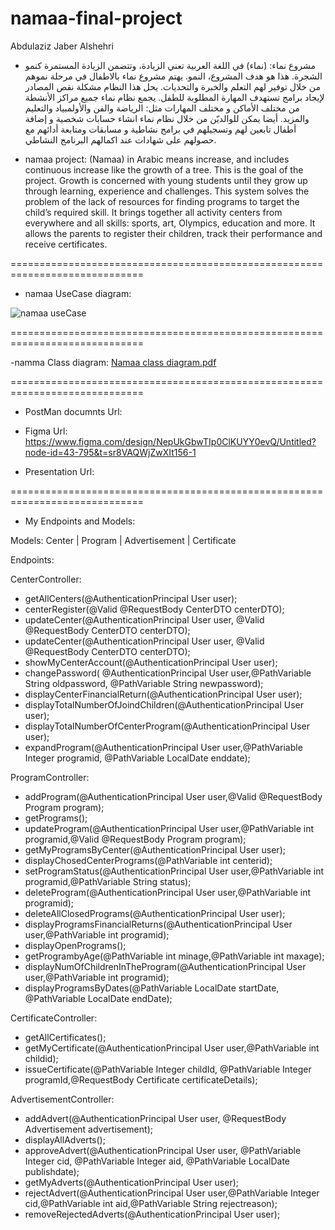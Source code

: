 # namaa-final-project
Abdulaziz Jaber Alshehri


- مشروع نماء:
(نماء) في اللغة العربية تعني الزيادة، وتتضمن الزيادة المستمرة كنمو الشجرة. هذا هو هدف المشروع، النمو. يهتم مشروع نماء بالاطفال في مرحلة نموهم من خلال توفير لهم التعلم والخبرة والتحديات. يحل هذا النظام مشكلة نقص المصادر لإيجاد برامج تستهدف المهارة المطلوبة للطفل. 
يجمع نظام نماء جميع مراكز الأنشطة من مختلف الأماكن و مختلف المهارات مثل: الرياضة والفن والأولمبياد والتعليم والمزيد. أيضا يمكن للوالديّن من خلال نظام نماء انشاء حسابات شخصية و إضافة أطفال تابعين لهم وتسجيلهم في برامج نشاطية و مسابقات ومتابعة أدائهم مع حصولهم  على شهادات عند اكمالهم البرنامج النشاطي.


- namaa project:
(Namaa) in Arabic means increase, and includes continuous increase like the growth of a tree. This is the goal of the project. Growth is concerned with young students until they grow up through learning, experience and challenges. This system solves the problem of the lack of resources for finding programs to target the child’s required skill. It brings together all activity centers from everywhere and all skills: sports, art, Olympics, education and more. It allows the parents to register their children, track their performance and receive certificates.


=============================================================================


- namaa UseCase diagram:

![namaa useCase](https://github.com/user-attachments/assets/954193f9-cc6e-47b9-a3f5-bb120ce6f689)


=============================================================================


-namma Class diagram:
[Namaa class diagram.pdf](https://github.com/user-attachments/files/17036485/Namaa.class.diagram.pdf)


=============================================================================


- PostMan documnts Url:

- Figma Url: https://www.figma.com/design/NepUkGbwTIp0ClKUYY0evQ/Untitled?node-id=43-795&t=sr8VAQWjZwXIt156-1

- Presentation Url:


=============================================================================

- My Endpoints and Models:

Models:
Center | Program | Advertisement | Certificate


Endpoints: 

CenterController:
- getAllCenters(@AuthenticationPrincipal User user);
- centerRegister(@Valid @RequestBody CenterDTO centerDTO);
- updateCenter(@AuthenticationPrincipal User user, @Valid @RequestBody CenterDTO centerDTO);
- updateCenter(@AuthenticationPrincipal User user, @Valid @RequestBody CenterDTO centerDTO);
- showMyCenterAccount(@AuthenticationPrincipal User user);
- changePassword( @AuthenticationPrincipal User user,@PathVariable String oldpassword, @PathVariable String 	newpassword);
- displayCenterFinancialReturn(@AuthenticationPrincipal User user);
- displayTotalNumberOfJoindChildren(@AuthenticationPrincipal User user);
- displayTotalNumberOfCenterProgram(@AuthenticationPrincipal User user);
- expandProgram(@AuthenticationPrincipal User user,@PathVariable Integer programid, @PathVariable LocalDate 	enddate);

ProgramController:
- addProgram(@AuthenticationPrincipal User user,@Valid @RequestBody Program program);
- getPrograms();
- updateProgram(@AuthenticationPrincipal User user,@PathVariable int programid,@Valid @RequestBody Program 	program);
- getMyProgramsByCenter(@AuthenticationPrincipal User user);
- displayChosedCenterPrograms(@PathVariable int centerid);
- setProgramStatus(@AuthenticationPrincipal User user,@PathVariable int programid,@PathVariable String status);
- deleteProgram(@AuthenticationPrincipal User user,@PathVariable int programid);
- deleteAllClosedPrograms(@AuthenticationPrincipal User user);
- displayProgramsFinancialReturns(@AuthenticationPrincipal User user,@PathVariable int programid);
- displayOpenPrograms();
- getProgrambyAge(@PathVariable int minage,@PathVariable int maxage);
- displayNumOfChildrenInTheProgram(@AuthenticationPrincipal User user,@PathVariable int programid);
- displayProgramsByDates(@PathVariable LocalDate startDate, @PathVariable LocalDate endDate);

CertificateController:
- getAllCertificates();
- getMyCertificate(@AuthenticationPrincipal User user,@PathVariable int childid);
- issueCertificate(@PathVariable Integer childId, @PathVariable Integer programId,@RequestBody Certificate 	certificateDetails);

AdvertisementController:
- addAdvert(@AuthenticationPrincipal User user, @RequestBody Advertisement advertisement);
- displayAllAdverts();
- approveAdvert(@AuthenticationPrincipal User user, @PathVariable Integer cid, @PathVariable Integer aid, 	@PathVariable LocalDate publishdate);
- getMyAdverts(@AuthenticationPrincipal User user);
- rejectAdvert(@AuthenticationPrincipal User user,@PathVariable Integer cid,@PathVariable int aid,@PathVariable 	String rejectreason);
- removeRejectedAdverts(@AuthenticationPrincipal User user);






